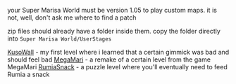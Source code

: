 your Super Marisa World must be version 1.05 to play custom maps. it is not, well, don't ask me where to find a patch

zip files should already have a folder inside them. copy the folder directly into ```Super Marisa World/UserStages```

[KusoWall](KusoWall.zip) - my first level where i learned that a certain gimmick was bad and should feel bad
[MegaMari](MegaMari.zip) - a remake of a certain level from the game MegaMari
[RumiaSnack](RumiaSnack.zip) - a puzzle level where you'll eventually need to feed Rumia a snack